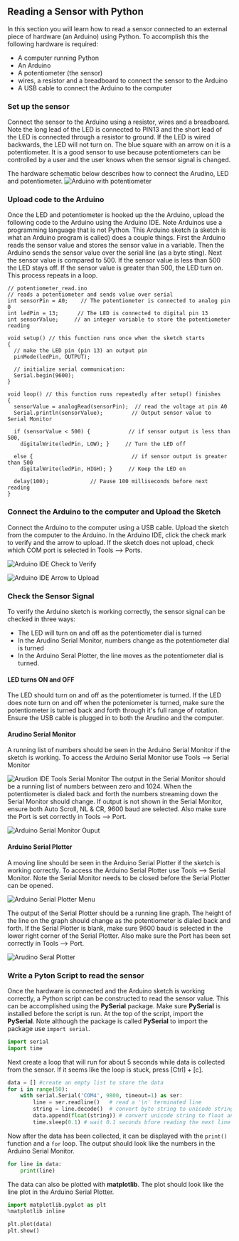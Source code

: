 
## Reading a Sensor with Python
In this section you will learn how to read a sensor connected to an external piece of hardware (an Arduino) using Python. To accomplish this the following hardware is required:

 * A computer running Python
 * An Arduino
 * A potentiometer (the sensor)
 * wires, a resistor and a breadboard to connect the sensor to the Arduino
 * A USB cable to connect the Arduino to the computer
### Set up the sensor
Connect the sensor to the Arduino using a resistor, wires and a breadboard. Note the long lead of the LED is connected to PIN13 and the short lead of the LED is connected through a resistor to ground. If the LED is wired backwards, the LED will not turn on. The blue square with an arrow on it is a potentiometer. It is a good sensor to use because potentiometers can be controlled by a user and the user knows when the sensor signal is changed.

The hardware schematic below describes how to connect the Arudino, LED and potentiometer.
![Arduino with potentiometer](images/redboard_pot_led_fritzing.png)
### Upload code to the Arduino
Once the LED and potentiometer is hooked up the the Arduino, upload the following code to the Arduino using the Arduino IDE. Note Arduinos use a programming language that is not Python. This Arduino sketch (a sketch is what an Arduino program is called) does a couple things. First the Arduino reads the sensor value and stores the sensor value in a variable. Then the Arduino sends the sensor value over the serial line (as a byte sting). Next the sensor value is compared to 500. If the sensor value is less than 500 the LED stays off. If the sensor value is greater than 500, the LED turn on. This process repeats in a loop.
```text
// potentiometer_read.ino
// reads a potentiometer and sends value over serial
int sensorPin = A0;    // The potentiometer is connected to analog pin 0                  
int ledPin = 13;      // The LED is connected to digital pin 13
int sensorValue;     // an integer variable to store the potentiometer reading

void setup() // this function runs once when the sketch starts
{
  // make the LED pin (pin 13) an output pin
  pinMode(ledPin, OUTPUT);

  // initialize serial communication:
  Serial.begin(9600);
}

void loop() // this function runs repeatedly after setup() finishes
{
  sensorValue = analogRead(sensorPin);  // read the voltage at pin A0   
  Serial.println(sensorValue);         // Output sensor value to Serial Monitor
  
  if (sensorValue < 500) {            // if sensor output is less than 500,
    digitalWrite(ledPin, LOW); }     // Turn the LED off
  
  else {                               // if sensor output is greater than 500
    digitalWrite(ledPin, HIGH); }     // Keep the LED on
  
  delay(100);             // Pause 100 milliseconds before next reading
}
```
### Connect the Arduino to the computer and Upload the Sketch
Connect the Arduino to the computer using a USB cable. Upload the sketch from the computer to the Arduino. In the Arduino IDE, click the check mark to verify and the arrow to upload. If the sketch does not upload, check which COM port is selected in Tools --> Ports.

![Arduino IDE Check to Verify](images/Check_to_Verify.png)

![Arduino IDE Arrow to Upload](images/Arrow_to_Upload.png)
### Check the Sensor Signal
To verify the Arduino sketch is working correctly, the sensor signal can be checked in three ways:
 * The LED will turn on and off as the potentiometer dial is turned
 * In the Arudino Serial Monitor, numbers change as the potentiometer dial is turned
 * In the Arduino Seral Plotter, the line moves as the potentiometer dial is turned.
#### LED turns ON and OFF

The LED should turn on and off as the potentiometer is turned. If the LED does note turn on and off when the poteniometer is turned, make sure the potentiometer is turned back and forth through it's full range of rotation. Ensure the USB cable is plugged in to both the Arudino and the computer.
#### Arudino Serial Monitor

A running list of numbers should be seen in the Arduino Serial Monitor if the sketch is working. To access the Arduino Serial Monitor use Tools --> Serial Monitor

![Arudion IDE Tools Serial Monitor](images/Tools_SerialMonitor.png)
The output in the Serial Monitor should be a running list of numbers between zero and 1024. When the potentiometer is dialed back and forth the numbers streaming down the Serial Monitor should change. If output is not shown in the Serial Monitor, ensure both Auto Scroll, NL & CR, 9600 baud are selected. Also make sure the Port is set correctly in Tools --> Port. 

![Arduino Serial Monitor Ouput](images/serial_monitor_output.png)
#### Arduino Serial Plotter

A moving line should be seen in the Arduino Serial Plotter if the sketch is working correctly. To access the Arduino Serial Plotter use Tools --> Serial Monitor. Note the Serial Monitor needs to be closed before the Serial Plotter can be opened. 

![Arduino Serial Plotter Menu](images/Tools_SerialPlotter.png)

The output of the Serial Plotter should be a running line graph. The height of the line on the graph should change as the potentiometer is dialed back and forth. If  the Serial Plotter is blank, make sure 9600 baud is selected in the lower right corner of the Serial Plotter. Also make sure the Port has been set correctly in Tools --> Port.

![Arudino Seral Plotter](images/serial_plotter_output.png)

### Write a Pyton Script to read the sensor
Once the hardware is connected and the Arduino sketch is working correctly, a Python script can be constructed to read the sensor value. This can be accomplished using the **PySerial** package. Make sure **PySerial** is installed before the script is run. At the top of the script, import the **PySerial**. Note although the package is called **PySerial** to import the package use ```import serial```.
```python
import serial
import time
```
Next create a loop that will run for about 5 seconds while data is collected from the sensor. If it seems like the loop is stuck, press [Ctrl] + [c].
```python
data = [] #create an empty list to store the data
for i in range(50):
    with serial.Serial('COM4', 9800, timeout=1) as ser:
        line = ser.readline()   # read a '\n' terminated line
        string = line.decode()  # convert byte string to unicode string
        data.append(float(string)) # convert unicode string to float and add to data list
        time.sleep(0.1) # wait 0.1 seconds bfore reading the next line
```      
Now after the data has been collected, it can be displayed with the ```print()``` function and a ```for``` loop. The output should look like the numbers in the Arduino Serial Monitor.
```python
for line in data:
    print(line)
```
The data can also be plotted with **matplotlib**. The plot should look like the line plot in the Arduino Serial Plotter.
```python
import matplotlib.pyplot as plt
%matplotlib inline

plt.plot(data)
plt.show()
```
 

